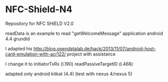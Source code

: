 NFC-Shield-N4
=============

Repository for NFC SHIELD V2.0 


readData is an example to read "getWelcomeMessage" application android 4.4 grundid

I adapted his http://blog.opendatalab.de/hack/2013/11/07/android-host-card-emulation-with-acr122/ project with assistance


I change it to
initiatorTxRx (l.190)
readPassiveTargetID (l.468)


adapted only android kitkat (4.4) (test with nexus 4/nexus 5)
